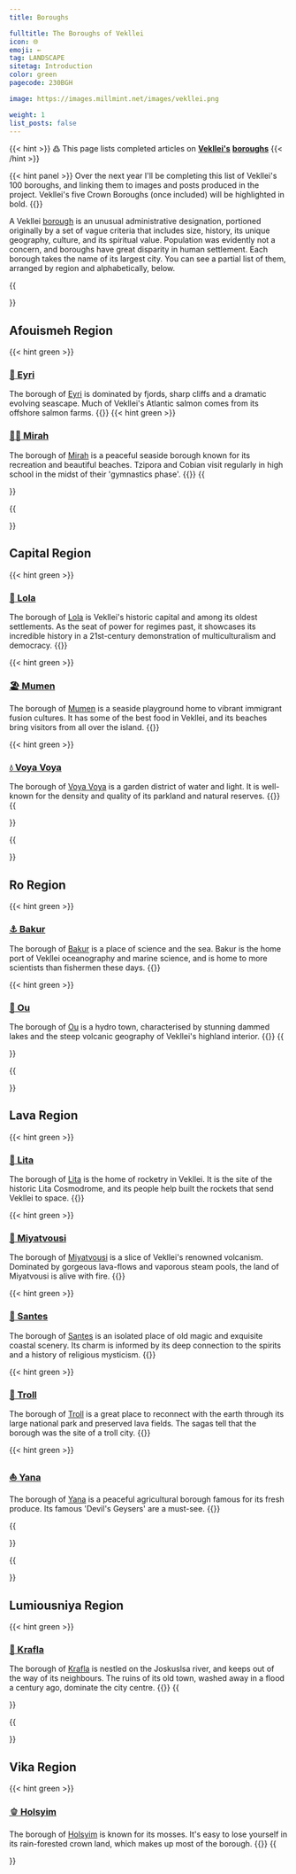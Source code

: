 ```yaml
---
title: Boroughs

fulltitle: The Boroughs of Vekllei
icon: 🌐
emoji: ←
tag: LANDSCAPE
sitetag: Introduction
color: green
pagecode: 230BGH

image: https://images.millmint.net/images/vekllei.png

weight: 1
list_posts: false
---
```

<style>
.gt-container {
  display: none;
}
</style>

{{< hint >}}
߷ This page lists completed articles on [**Vekllei's**](/utopia/vekllei) [**boroughs**](/utopia/vekllei/#administrative-divisions)
{{< /hint >}}

{{< hint panel >}}
Over the next year I'll be completing this list of Vekllei's 100 boroughs, and linking them to images and posts produced in the project. Vekllei's five Crown Boroughs (once included) will be highlighted in bold.
{{</hint>}}

A Vekllei [borough](/utopia/vekllei/#administrative-divisions) is an unusual administrative designation, portioned originally by a set of vague criteria that includes size, history, its unique geography, culture, and its spiritual value. Population was evidently not a concern, and boroughs have great disparity in human settlement. Each borough takes the name of its largest city. You can see a partial list of them, arranged by region and alphabetically, below.

{{<section>}}
## Afouismeh Region
{{< hint green >}}
### [<span class="smallicon">🌊</span> Eyri](/utopia/vekllei/landscape/boroughs/eyri)
The borough of [Eyri](/utopia/vekllei/landscape/boroughs/eyri) is dominated by fjords, sharp cliffs and a dramatic evolving seascape. Much of Vekllei's Atlantic salmon comes from its offshore salmon farms.
{{</hint>}}
{{< hint green >}}
### [<span class="smallicon">🤸‍♀️</span> Mirah](/utopia/vekllei/landscape/boroughs/mirah)
The borough of [Mirah](/utopia/vekllei/landscape/boroughs/mirah) is a peaceful seaside borough known for its recreation and beautiful beaches. Tzipora and Cobian visit regularly in high school in the midst of their 'gymnastics phase'. 
{{</hint>}}
{{</section>}}

{{<section>}}
## Capital Region
{{< hint green >}}
### [<span class="smallicon">🪷</span> Lola](/utopia/vekllei/landscape/boroughs/lola)
The borough of [Lola](/utopia/vekllei/landscape/boroughs/lola) is Vekllei's historic capital and among its oldest settlements. As the seat of power for regimes past, it showcases its incredible history in a 21st-century demonstration of multiculturalism and democracy.
{{</hint>}}

{{< hint green >}}
### [<span class="smallicon">🏖</span> Mumen](/utopia/vekllei/landscape/boroughs/mumen)
The borough of [Mumen](/utopia/vekllei/landscape/boroughs/mumen) is a seaside playground home to vibrant immigrant fusion cultures. It has some of the best food in Vekllei, and its beaches bring visitors from all over the island.
{{</hint>}}

{{< hint green >}}
### [<span class="smallicon">💧</span> Voya Voya](/utopia/vekllei/landscape/boroughs/voya-voya)
The borough of [Voya Voya](/utopia/vekllei/landscape/boroughs/voya-voya) is a garden district of water and light. It is well-known for the density and quality of its parkland and natural reserves.
{{</hint>}}
{{</section>}}

{{<section>}}
## Ro Region

{{< hint green >}}
### [<span class="smallicon">⚓️</span> Bakur](/utopia/vekllei/landscape/boroughs/bakur)
The borough of [Bakur](/utopia/vekllei/landscape/boroughs/bakur) is a place of science and the sea. Bakur is the home port of Vekllei oceanography and marine science, and is home to more scientists than fishermen these days.
{{</hint>}}

{{< hint green >}}
### [<span class="smallicon">🛶</span> Ou](/utopia/vekllei/landscape/boroughs/ou)
The borough of [Ou](/utopia/vekllei/landscape/boroughs/ou) is a hydro town, characterised by stunning dammed lakes and the steep volcanic geography of Vekllei's highland interior.
{{</hint>}}
{{</section>}}

{{<section>}}
## Lava Region

{{< hint green >}}
### [<span class="smallicon">🚀</span> Lita](/utopia/vekllei/landscape/boroughs/lita)
The borough of [Lita](/utopia/vekllei/landscape/boroughs/lita) is the home of rocketry in Vekllei. It is the site of the historic Lita Cosmodrome, and its people help built the rockets that send Vekllei to space. 
{{</hint>}}

{{< hint green >}}
### [<span class="smallicon">🌋</span> Miyatvousi](/utopia/vekllei/landscape/boroughs/miyatvousi)
The borough of [Miyatvousi](/utopia/vekllei/landscape/boroughs/miyatvousi) is a slice of Vekllei's renowned volcanism. Dominated by gorgeous lava-flows and vaporous steam pools, the land of Miyatvousi is alive with fire.
{{</hint>}}

{{< hint green >}}
### [<span class="smallicon">🌿</span> Santes](/utopia/vekllei/landscape/boroughs/santes)
The borough of [Santes](/utopia/vekllei/landscape/boroughs/santes) is an isolated place of old magic and exquisite coastal scenery. Its charm is informed by its deep connection to the spirits and a history of religious mysticism.
{{</hint>}}

{{< hint green >}}
### [<span class="smallicon">🐉</span> Troll](/utopia/vekllei/landscape/boroughs/troll)
The borough of [Troll](/utopia/vekllei/landscape/boroughs/troll) is a great place to reconnect with the earth through its large national park and preserved lava fields. The sagas tell that the borough was the site of a troll city.
{{</hint>}}

{{< hint green >}}
### [<span class="smallicon">⛵️</span> Yana](/utopia/vekllei/landscape/boroughs/yana)
The borough of [Yana](/utopia/vekllei/landscape/boroughs/yana) is a peaceful agricultural borough famous for its fresh produce. Its famous 'Devil's Geysers' are a must-see.
{{</hint>}}

{{</section>}}

{{<section>}}
## Lumiousniya Region

{{< hint green >}}
### [<span class="smallicon">🗼</span> Krafla](/utopia/vekllei/landscape/boroughs/krafla)
The borough of [Krafla](/utopia/vekllei/landscape/boroughs/krafla) is nestled on the Joskuslsa river, and keeps out of the way of its neighbours. The ruins of its old town, washed away in a flood a century ago, dominate the city centre.
{{</hint>}}
{{</section>}}

{{<section>}}
## Vika Region

{{< hint green >}}
### [<span class="smallicon">🫑</span> Holsyim](/utopia/vekllei/landscape/boroughs/holsyim)
The borough of [Holsyim](/utopia/vekllei/landscape/boroughs/holsyim) is known for its mosses. It's easy to lose yourself in its rain-forested crown land, which makes up most of the borough.
{{</hint>}}
{{</section>}}